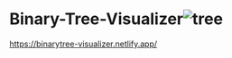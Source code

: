 # Binary-Tree-Visualizer![tree](https://user-images.githubusercontent.com/95023008/217998483-023bde99-7cc4-44f8-bb79-c65a9e0d22e2.gif)
https://binarytree-visualizer.netlify.app/
